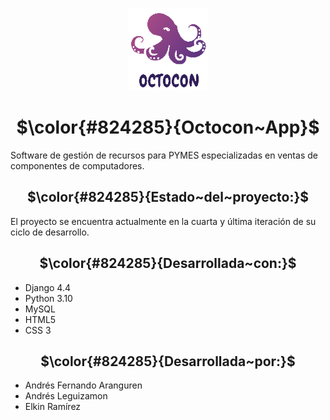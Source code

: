 
<p align="center">
  <img src="https://github.com/ClonesAPP/CA-BackEnd/blob/main/images/logo.png">
</p>

<h1 align="center"> $\color{#824285}{Octocon~App}$ </h1>

<p align="left">
  <a>Software de gestión de recursos para PYMES especializadas en ventas de componentes de computadores. </a>
</p>

<p align="left">
  <h2 align="center"> $\color{#824285}{Estado~del~proyecto:}$ </h2>
  <p>
      El proyecto se encuentra actualmente en la cuarta y última iteración de su ciclo de desarrollo.
  </p>
</p>

<p align="left">
  <h2 align="center"> $\color{#824285}{Desarrollada~con:}$ </h2>
  <ul>
    <li>Django 4.4</li>
    <li>Python 3.10</li>
    <li>MySQL</li>
    <li>HTML5</li>
    <li>CSS 3</li>
  </ul>
</p>

<p align="left">
  <h2 align="center"> $\color{#824285}{Desarrollada~por:}$ </h2>
  <ul>
    <li>Andrés Fernando Aranguren</li>
    <li>Andrés Leguizamon</li>
    <li>Elkin Ramírez</li>
  </ul>
</p>
